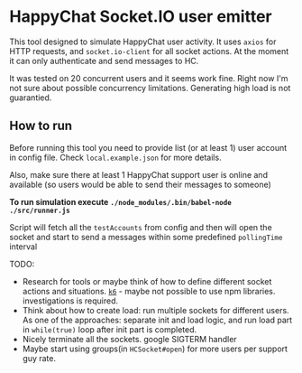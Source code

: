# HappyChat Socket.IO user emitter

This tool designed to simulate HappyChat user activity. It uses `axios` for HTTP requests, and `socket.io-client` for all socket actions. At the moment it can only authenticate and send messages to HC.

It was tested on 20 concurrent users and it seems work fine. Right now I'm not sure about possible concurrency limitations. Generating high load is not guarantied.

## How to run

Before running this tool you need to provide list (or at least 1) user account in config file. Check `local.example.json` for more details.

Also, make sure there at least 1 HappyChat support user is online and available (so users would be able to send their messages to someone)

**To run simulation execute `./node_modules/.bin/babel-node ./src/runner.js`**

Script will fetch all the `testAccounts` from config and then will open the socket and start to send a messages within some predefined `pollingTime` interval

TODO:

- Research for tools or maybe think of how to define different socket actions and situations. [`k6`](https://github.com/loadimpact/k6) - maybe not possible to use npm libraries. investigations is required.
- Think about how to create load: run multiple sockets for different users. As one of the approaches: separate init and load logic, and run load part in `while(true)` loop after init part is completed.
- Nicely terminate all the sockets. google SIGTERM handler
- Maybe start using groups(in `HCSocket#open`) for more users per support guy rate.
